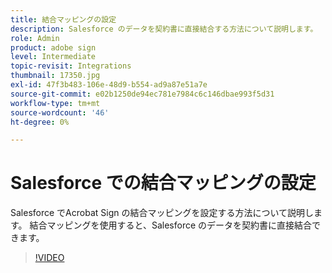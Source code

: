 ```yaml
---
title: 結合マッピングの設定
description: Salesforce のデータを契約書に直接結合する方法について説明します。
role: Admin
product: adobe sign
level: Intermediate
topic-revisit: Integrations
thumbnail: 17350.jpg
exl-id: 47f3b483-106e-48d9-b554-ad9a87e51a7e
source-git-commit: e02b1250de94ec781e7984c6c146dbae993f5d31
workflow-type: tm+mt
source-wordcount: '46'
ht-degree: 0%

---
```


# Salesforce での結合マッピングの設定

Salesforce でAcrobat Sign の結合マッピングを設定する方法について説明します。 結合マッピングを使用すると、Salesforce のデータを契約書に直接結合できます。

>[!VIDEO](https://video.tv.adobe.com/v/17350?hidetitle=true)
